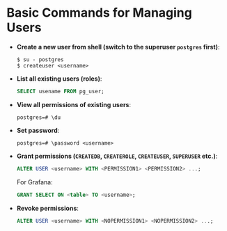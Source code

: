 # Basic Commands for Managing Users

* **Create a new user from shell (switch to the superuser `postgres` first)**:

  ```console
  $ su - postgres
  $ createuser <username>
  ```

* **List all existing users (roles)**:

  ```sql
  SELECT usename FROM pg_user;
  ```

* **View all permissions of existing users**:

  ```console
  postgres=# \du
  ```

* **Set password**:

  ```console
  postgres=# \password <username>
  ```

* **Grant permissions (`CREATEDB`, `CREATEROLE`, `CREATEUSER`, `SUPERUSER` etc.)**:

  ```sql
  ALTER USER <username> WITH <PERMISSION1> <PERMISSION2> ...;
  ```
  
  For Grafana:
  
  ```sql
  GRANT SELECT ON <table> TO <username>;
  ```

* **Revoke permissions**:

  ```sql
  ALTER USER <username> WITH <NOPERMISSION1> <NOPERMISSION2> ...;
  ```
